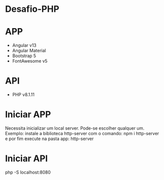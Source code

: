 # Desafio-PHP

# APP

- Angular v13
- Angular Material
- Bootstrap 5
- FontAwesome v5

# API
- PHP v8.1.11

# Iniciar APP
  Necessita inicializar um local server. Pode-se escolher qualquer um.
  Exemplo: instale a biblioteca http-server com o comando: npm i http-server
  e por fim execute na pasta app:  http-server

# Iniciar API
  php -S localhost:8080
